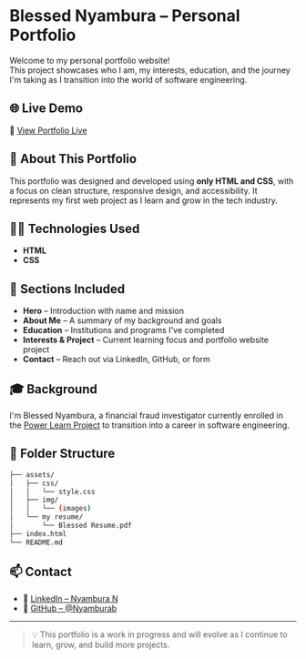 # Blessed Nyambura – Personal Portfolio

Welcome to my personal portfolio website!  
This project showcases who I am, my interests, education, and the journey I'm taking as I transition into the world of software engineering.

## 🌐 Live Demo

🔗 [View Portfolio Live](https://blessed-portfolio.vercel.app/)

## 📌 About This Portfolio

This portfolio was designed and developed using **only HTML and CSS**, with a focus on clean structure, responsive design, and accessibility. It represents my first web project as I learn and grow in the tech industry.

## 🧑‍💻 Technologies Used

- **HTML**
- **CSS**

## 📄 Sections Included

- **Hero** – Introduction with name and mission
- **About Me** – A summary of my background and goals
- **Education** – Institutions and programs I've completed
- **Interests & Project** – Current learning focus and portfolio website project
- **Contact** – Reach out via LinkedIn, GitHub, or form

## 🎓 Background

I'm Blessed Nyambura, a financial fraud investigator currently enrolled in the [Power Learn Project](https://powerlearnproject.org/) to transition into a career in software engineering.

## 📂 Folder Structure

```bash
├── assets/
│   ├── css/
│   │   └── style.css
│   ├── img/
│   │   └── (images)
│   └── my resume/
│       └── Blessed Resume.pdf
├── index.html
└── README.md
```

## 📫 Contact

- 🔗 [LinkedIn – Nyambura N](https://www.linkedin.com/in/nyambura-n-484a48210/)
- 🐙 [GitHub – @Nyamburab](https://github.com/Nyamburab)

---

> 💡 This portfolio is a work in progress and will evolve as I continue to learn, grow, and build more projects.
